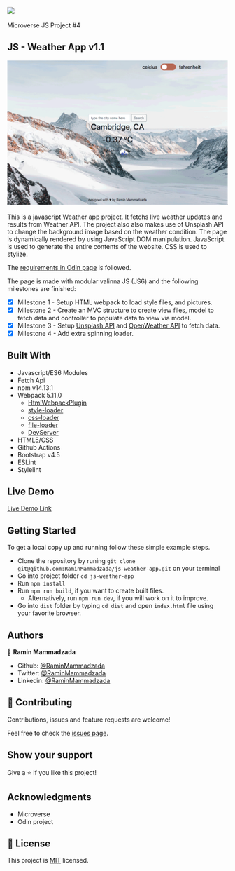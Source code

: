 ![](https://img.shields.io/badge/Microverse-blueviolet)

Microverse JS Project #4

## JS - Weather App v1.1

![screenshot](./docs/images/screenshot.gif)

This is a javascript Weather app project. It fetchs live weather updates and results from Weather API. The project also also makes use of Unsplash API to change the background image based on the weather condition. The page is dynamically rendered by using JavaScript DOM manipulation. JavaScript is used to generate the entire contents of the website. CSS is used to stylize.

The [requirements in Odin page](https://www.theodinproject.com/courses/javascript/lessons/weather-app) is followed.

The page is made with modular valinna JS (JS6) and the following milestones are finished:

- [x] Milestone 1 - Setup HTML webpack to load style files, and pictures.
- [x] Milestone 2 - Create an MVC structure to create view files, model to fetch data and controller to populate data to view via model.
- [x] Milestone 3 - Setup [Unsplash API](https://unsplash.com/developers) and [OpenWeather API](https://openweathermap.org/api) to fetch data.
- [x] Milestone 4 - Add extra spinning loader.

## Built With

- Javascript/ES6 Modules
- Fetch Api
- npm v14.13.1
- Webpack 5.11.0
  - [HtmlWebpackPlugin](https://webpack.js.org/plugins/html-webpack-plugin/)
  - [style-loader](https://webpack.js.org/loaders/style-loader/#root)
  - [css-loader](https://webpack.js.org/loaders/css-loader/#root)
  - [file-loader](https://webpack.js.org/loaders/file-loader/#root)
  - [DevServer](https://webpack.js.org/configuration/dev-server/)
- HTML5/CSS
- Github Actions
- Bootstrap v4.5
- ESLint
- Stylelint

## Live Demo

[Live Demo Link](https://raminmammadzada.github.io/js-weather-app/)

## Getting Started

To get a local copy up and running follow these simple example steps.

- Clone the repository by runing `git clone git@github.com:RaminMammadzada/js-weather-app.git` on your terminal
- Go into project folder `cd js-weather-app`
- Run `npm install`
- Run `npm run build`, if you want to create built files.
  - Alternatively, run `npm run dev`, if you will work on it to improve.
- Go into `dist` folder by typing `cd dist` and open `index.html` file using your favorite browser.

## Authors

👤 **Ramin Mammadzada**

- Github: [@RaminMammadzada](https://github.com/RaminMammadzada)
- Twitter: [@RaminMammadzada](https://twitter.com/RaminMammadzada)
- Linkedin: [@RaminMammadzada](https://www.linkedin.com/in/raminmammadzada)

## 🤝 Contributing

Contributions, issues and feature requests are welcome!

Feel free to check the [issues page](issues/).

## Show your support

Give a ⭐️ if you like this project!

## Acknowledgments

- Microverse
- Odin project

## 📝 License

This project is [MIT](lic.url) licensed.
